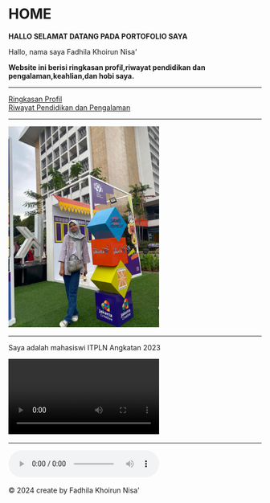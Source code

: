 <!DOCTYPE html>
<html lang="en">
<head>
    <meta charset="UTF-8">
    <meta name="viewport" content="width=device-width, initial-scale=1.0">
    <title>Document</title>
</head>
<body>
    <h1>HOME</h1>
    <b>HALLO SELAMAT DATANG PADA PORTOFOLIO SAYA</b>
    <p> Hallo, nama saya Fadhila Khoirun Nisa' </p><b>Website ini berisi ringkasan profil,riwayat pendidikan dan pengalaman,keahlian,dan hobi saya.</b>
    <hr>
    <a href="tugas1about.html">Ringkasan Profil</a>
    <br>
    <a href="tugas1news.html" target="_blank" rel="noopener noreferrer">Riwayat Pendidikan dan Pengalaman</a>
    <hr>
    <a href="tugas1about.html" >
    <img src="fadhila.jpg" alt="Ringkasan Profil" width="300">
    </a>
    <hr> 
    <p>Saya adalah mahasiswi ITPLN Angkatan 2023 </p>
    <hd>
    <video
        width="300"
        autoplay
        controls
        loop
        >
        <source src="videofadhila.mp4" type="video/mp4">
    </video>
    <hr>
    <audio src="audio.mp3" controls></audio>
    <p>&copy; 2024 create by Fadhila Khoirun Nisa' </p>
</body>
</html>
